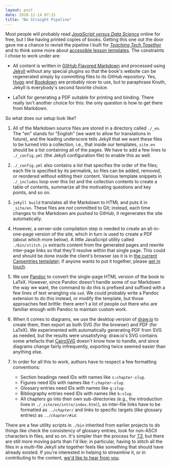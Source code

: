 ```yaml
---
layout: post
date: 2018-12-14 07:31
title: "No Straight Pipeline"
---
```


Most people will probably read
*[JavaScript versus Data Science](https://software-tools-in-javascript.github.io/js-vs-ds/)* online for free,
but I like having printed copies of books.
Getting this one out the door gave me a chance to revisit the pipeline I built for
*[Teaching Tech Together](http://teachtogether.tech)*
and to think some more about [accessible lesson templates]({{site.github.url}}/2018/12/12/twelve-percent.html).
The constraints I chose to work under are:

-   All content is written in [GitHub Flavored Markdown](https://github.github.com/gfm/)
    and processed using [Jekyll](https://jekyllrb.com/) without any special plugins
    so that the book's website can be regenerated simply by committing files to its GitHub repository.
    Yes, [Hugo](https://gohugo.io/) and [Bookdown](https://bookdown.org/yihui/bookdown/) are probably nicer to use,
    but to paraphrase Knuth,
    Jekyll is everybody's second favorite choice.

-   LaTeX for generating a PDF suitable for printing and binding.
    There really isn't another choice for this:
    the only question is how to get there from Markdown.

So what does our setup look like?

1.  All of the Markdown source files are stored in a directory called `./_en`.
    The "en" stands for "English" (we want to allow for translations in future),
    and the leading underscore tells Jekyll that we want these files to be turned into a collection,
    i.e.,
    that inside our templates,
    `site.en` should be a list containing all of the pages.
    We have to add a few lines to `./_config.yml` (the Jekyll configuration file) to enable this as well.

1.  `./_config.yml` also contains a list that specifies the order of the files;
    each file is specified by its permalink,
    so files can be added, removed, or reordered without editing their content.
    Various template snippets in `./_includes` loop over this list and the collection contents
    to create a table of contents,
    summarize all the motivating questions and key points,
    and so on.

1.  `jekyll build` translates all the Markdown to HTML and puts it in `_site/en`.
    These files are *not* committed to Git;
    instead, each time changes to the Markdown are pushed to GitHub,
    it regenerates the site automatically.

1.  However, a server-side compilation step *is* needed
    to create an all-in-one-page version of the site,
    which in turn is used to create a PDF (about which more below).
    A little JavaScript utility called `./bin/stitch.js` extracts content from the generated pages
    and rewrite inter-page links so that they'll resolve within that single page.
    This could and should be done inside the client's browser
    (as it is in [the current Carpentries template](https://github.com/carpentries/lesson-example/blob/gh-pages/aio.md));
    if anyone wants to put it together,
    please [get in touch](mailto:gvwilson@third-bit.com).

1.  We use [Pandoc](https://pandoc.org/) to convert the single-page HTML version of the book to LaTeX.
    However, since Pandoc doesn't handle some of our Markdown the way we want,
    the command to do this is prefixed and suffixed with a few lines of text wrangling via `sed`.
    We could probably write a Pandoc extension to do this instead,
    or modify the template,
    but those approaches feel brittle:
    there aren't a lot of people out there who are familiar enough with Pandoc to maintain custom work.

1.  When it comes to diagrams,
    we use the desktop version of [draw.io](https://www.draw.io/) to create them,
    then export as both SVG (for the browser) and PDF (for LaTeX).
    We experimented with automatically generating PDF from SVG as needed,
    but the results were unsatisfying:
    draw.io's SVG contains some artefacts that [CairoSVG](https://cairosvg.org/) doesn't know how to handle,
    and since diagrams change fairly infrequently,
    exporting twice seemed easier than anything else.

1.  In order for all this to work,
    authors have to respect a few formatting conventions:
    -   Section headings need IDs with names like <code>s:<em>chapter</em>-<em>slug</em></code>.
    -   Figures need IDs with names like <code>f:<em>chapter</em>-<em>slug</em></code>.
    -   Glossary entries need IDs with names like <code>g:<em>slug</em></code>.
    -   Bibliography entries need IDs with names like <code>b:<em>slug</em></code>.
    -   All chapters go into their own sub-directories
        (e.g., the introduction lives in `./_site/en/intro/index.html`),
	so inter-file links have to be formatted as <code>../<em>chapter</em>/</code>
	and links to specific targets (like glossary entries) as <code>../<em>chapter</em>/#<em>id</em></code>.

There are a few utility scripts in `./bin` inherited from earlier projects
to do things like check the consistency of glossary entries,
look for non-ASCII characters in files, and so on.
It's simpler than the process for *[T3](http://teachtogether.tech)*,
but there are still more moving parts than I'd like:
in particular,
having to stitch all the files in a multi-file Jekyll site together feels like something that
should have already existed.
If you're interested in helping to streamline it,
or in contributing to the content,
[we'd like to hear from you](mailto:gvwilson@third-bit.com).
